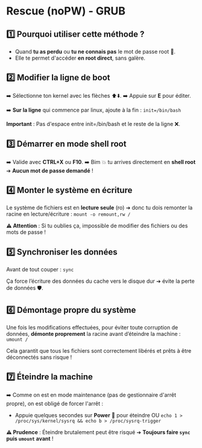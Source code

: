 # Rescue (noPW) - GRUB

## **1️⃣ Pourquoi utiliser cette méthode ?**
- Quand **tu as perdu** ou **tu ne connais pas** le mot de passe root 🔑.
- Elle te permet d'accéder **en root direct**, sans galère.

## 2️⃣ **Modifier la ligne de boot**

➡️ Sélectionne ton kernel avec les flèches ⬆️⬇️. ➡️ Appuie sur **E** pour éditer.

➡️ **Sur la ligne** qui commence par linux, ajoute à la fin : `init=/bin/bash`

**Important** : Pas d'espace entre init=/bin/bash et le reste de la ligne ❌.



## **3️⃣ Démarrer en mode shell root**

➡️ Valide avec **CTRL+X** ou **F10**. ➡️ Bim 💥 tu arrives directement en **shell root** ➔ **Aucun mot de passe demandé** !



## **4️⃣ Monter le système en écriture**

Le système de fichiers est en **lecture seule** (ro) ➔ donc tu dois remonter la racine en lecture/écriture : `mount -o remount,rw /`

**⚠️ Attention** : Si tu oublies ça, impossible de modifier des fichiers ou des mots de passe !



## **5️⃣ Synchroniser les données**

Avant de tout couper : `sync`

Ça force l’écriture des données du cache vers le disque dur ➔ évite la perte de données 🛡️.



## 6️⃣ **Démontage propre du système**

Une fois les modifications effectuées, pour éviter toute corruption de données, **démonte proprement** la racine avant d’éteindre la machine : `umount /`

Cela garantit que tous les fichiers sont correctement libérés et prêts à être déconnectés sans risque !



## **7️⃣ Éteindre la machine**

➡️ Comme on est en mode maintenance (pas de gestionnaire d'arrêt propre), on est obligé de forcer l'arrêt :

- Appuie quelques secondes sur **Power** 🔘 pour éteindre OU `echo 1 > /proc/sys/kernel/sysrq && echo b > /proc/sysrq-trigger`

**⚠️ Prudence** : Éteindre brutalement peut être risqué ➔ **Toujours faire `sync` puis `umount` avant** !


